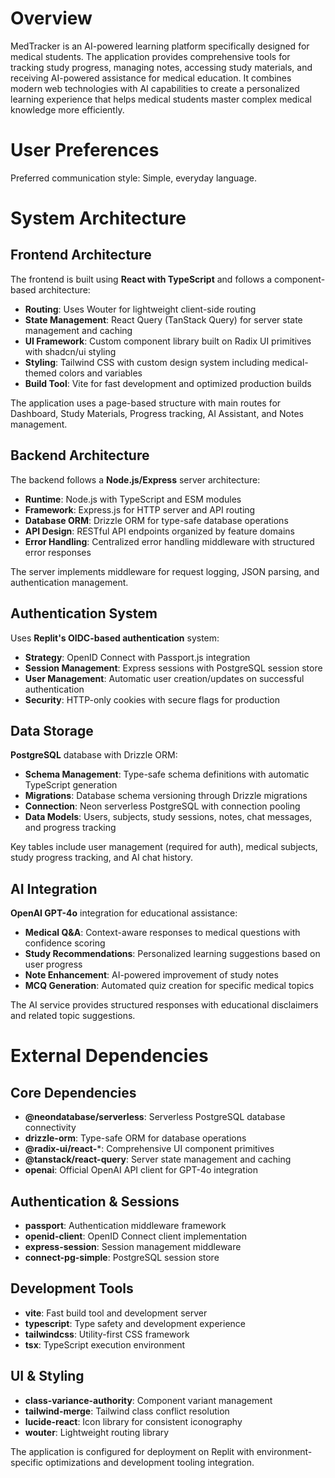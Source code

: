 # Overview

MedTracker is an AI-powered learning platform specifically designed for medical students. The application provides comprehensive tools for tracking study progress, managing notes, accessing study materials, and receiving AI-powered assistance for medical education. It combines modern web technologies with AI capabilities to create a personalized learning experience that helps medical students master complex medical knowledge more efficiently.

# User Preferences

Preferred communication style: Simple, everyday language.

# System Architecture

## Frontend Architecture

The frontend is built using **React with TypeScript** and follows a component-based architecture:

- **Routing**: Uses Wouter for lightweight client-side routing
- **State Management**: React Query (TanStack Query) for server state management and caching
- **UI Framework**: Custom component library built on Radix UI primitives with shadcn/ui styling
- **Styling**: Tailwind CSS with custom design system including medical-themed colors and variables
- **Build Tool**: Vite for fast development and optimized production builds

The application uses a page-based structure with main routes for Dashboard, Study Materials, Progress tracking, AI Assistant, and Notes management.

## Backend Architecture

The backend follows a **Node.js/Express** server architecture:

- **Runtime**: Node.js with TypeScript and ESM modules
- **Framework**: Express.js for HTTP server and API routing
- **Database ORM**: Drizzle ORM for type-safe database operations
- **API Design**: RESTful API endpoints organized by feature domains
- **Error Handling**: Centralized error handling middleware with structured error responses

The server implements middleware for request logging, JSON parsing, and authentication management.

## Authentication System

Uses **Replit's OIDC-based authentication** system:

- **Strategy**: OpenID Connect with Passport.js integration
- **Session Management**: Express sessions with PostgreSQL session store
- **User Management**: Automatic user creation/updates on successful authentication
- **Security**: HTTP-only cookies with secure flags for production

## Data Storage

**PostgreSQL** database with Drizzle ORM:

- **Schema Management**: Type-safe schema definitions with automatic TypeScript generation
- **Migrations**: Database schema versioning through Drizzle migrations
- **Connection**: Neon serverless PostgreSQL with connection pooling
- **Data Models**: Users, subjects, study sessions, notes, chat messages, and progress tracking

Key tables include user management (required for auth), medical subjects, study progress tracking, and AI chat history.

## AI Integration

**OpenAI GPT-4o** integration for educational assistance:

- **Medical Q&A**: Context-aware responses to medical questions with confidence scoring
- **Study Recommendations**: Personalized learning suggestions based on user progress
- **Note Enhancement**: AI-powered improvement of study notes
- **MCQ Generation**: Automated quiz creation for specific medical topics

The AI service provides structured responses with educational disclaimers and related topic suggestions.

# External Dependencies

## Core Dependencies

- **@neondatabase/serverless**: Serverless PostgreSQL database connectivity
- **drizzle-orm**: Type-safe ORM for database operations
- **@radix-ui/react-***: Comprehensive UI component primitives
- **@tanstack/react-query**: Server state management and caching
- **openai**: Official OpenAI API client for GPT-4o integration

## Authentication & Sessions

- **passport**: Authentication middleware framework
- **openid-client**: OpenID Connect client implementation
- **express-session**: Session management middleware
- **connect-pg-simple**: PostgreSQL session store

## Development Tools

- **vite**: Fast build tool and development server
- **typescript**: Type safety and development experience
- **tailwindcss**: Utility-first CSS framework
- **tsx**: TypeScript execution environment

## UI & Styling

- **class-variance-authority**: Component variant management
- **tailwind-merge**: Tailwind class conflict resolution
- **lucide-react**: Icon library for consistent iconography
- **wouter**: Lightweight routing library

The application is configured for deployment on Replit with environment-specific optimizations and development tooling integration.